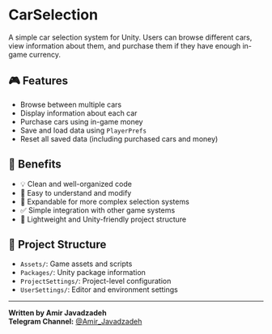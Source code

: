 # CarSelection

A simple car selection system for Unity. Users can browse different cars, view information about them, and purchase them if they have enough in-game currency.

## 🎮 Features

- Browse between multiple cars
- Display information about each car
- Purchase cars using in-game money
- Save and load data using `PlayerPrefs`
- Reset all saved data (including purchased cars and money)

## 🧠 Benefits

- 💡 Clean and well-organized code
- 🔄 Easy to understand and modify
- 🧱 Expandable for more complex selection systems
- ✅ Simple integration with other game systems
- 📁 Lightweight and Unity-friendly project structure

## 📂 Project Structure

- `Assets/`: Game assets and scripts
- `Packages/`: Unity package information
- `ProjectSettings/`: Project-level configuration
- `UserSettings/`: Editor and environment settings

---

**Written by Amir Javadzadeh**  
**Telegram Channel:** [@Amir_Javadzadeh](https://t.me/Amir_Javadzadeh)

